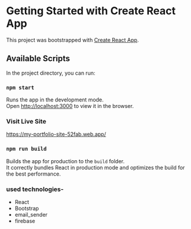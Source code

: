 # Getting Started with Create React App

This project was bootstrapped with [Create React App](https://github.com/facebook/create-react-app).

## Available Scripts

In the project directory, you can run:

### `npm start`

Runs the app in the development mode.\
Open [http://localhost:3000](http://localhost:3000) to view it in the browser.

### Visit Live Site
https://my-portfolio-site-52fab.web.app/


### `npm run build`

Builds the app for production to the `build` folder.\
It correctly bundles React in production mode and optimizes the build for the best performance.


### used technologies-
* React 
* Bootstrap
* email_sender
* firebase
